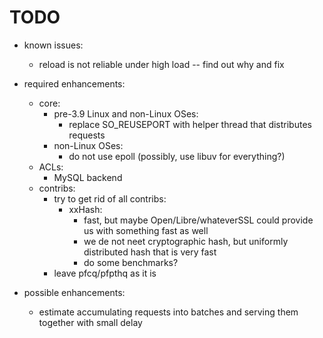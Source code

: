 TODO
====

* known issues:
  * reload is not reliable under high load -- find out why and fix

* required enhancements:
  * core:
    * pre-3.9 Linux and non-Linux OSes:
      * replace SO\_REUSEPORT with helper thread that distributes requests
    * non-Linux OSes:
      * do not use epoll (possibly, use libuv for everything?)
  * ACLs:
    * MySQL backend
  * contribs:
    * try to get rid of all contribs:
      * xxHash:
        * fast, but maybe Open/Libre/whateverSSL could provide us with something
          fast as well
        * we de not neet cryptographic hash, but uniformly distributed hash
          that is very fast
        * do some benchmarks?
    * leave pfcq/pfpthq as it is

* possible enhancements:
  * estimate accumulating requests into batches and serving them together
    with small delay

